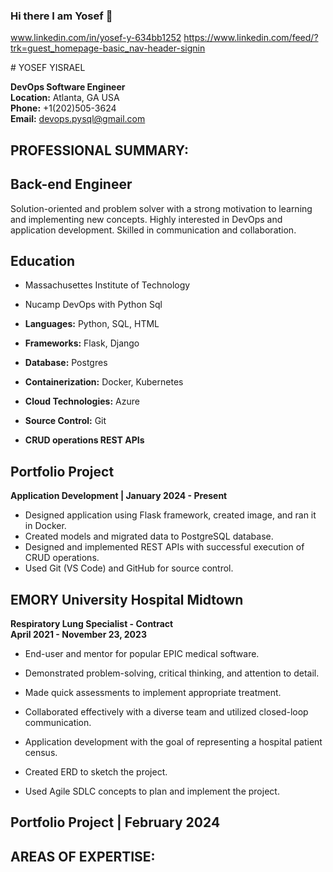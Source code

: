 ### Hi there I am Yosef 👋
www.linkedin.com/in/yosef-y-634bb1252
https://www.linkedin.com/feed/?trk=guest_homepage-basic_nav-header-signin
<!--
**devopsql/devopsql** is a ✨ _special_ ✨ repository because its `README.md` (this file) appears on your GitHub profile.

Here are some ideas to get you started:

- 🔭 I’m currently working on ...
- 🌱 I’m currently learning ...
- 👯 I’m looking to collaborate on ...
- 🤔 I’m looking for help with ...
- 💬 Ask me about ...
- 📫 How to reach me: ...
- 😄 Pronouns: ...
- ⚡ Fun fact: ...
-->
﻿﻿﻿# YOSEF YISRAEL

**DevOps Software Engineer**  
**Location:** Atlanta, GA USA  
**Phone:** +1(202)505-3624  
**Email:** devops.pysql@gmail.com  

## PROFESSIONAL SUMMARY:
## Back-end Engineer
Solution-oriented and problem solver with a strong motivation to learning and implementing new concepts. 
Highly interested in DevOps and application development. Skilled in communication and collaboration.

## Education
- Massachusettes Institute of Technology
- Nucamp DevOps with Python Sql

- **Languages:** Python, SQL, HTML
- **Frameworks:** Flask, Django
- **Database:** Postgres
- **Containerization:** Docker, Kubernetes
- **Cloud Technologies:** Azure
- **Source Control:** Git
- **CRUD operations REST APIs**

## Portfolio Project

**Application Development | January 2024 - Present**

- Designed application using Flask framework, created image, and ran it in Docker.
- Created models and migrated data to PostgreSQL database.
- Designed and implemented REST APIs with successful execution of CRUD operations.
- Used Git (VS Code) and GitHub for source control.

## EMORY University Hospital Midtown

**Respiratory Lung Specialist - Contract**  
**April 2021 - November 23, 2023**

- End-user and mentor for popular EPIC medical software.
- Demonstrated problem-solving, critical thinking, and attention to detail.
- Made quick assessments to implement appropriate treatment.
- Collaborated effectively with a diverse team and utilized closed-loop communication.



- Application development with the goal of representing a hospital patient census.
- Created ERD to sketch the project.
- Used Agile SDLC concepts to plan and implement the project.

## Portfolio Project | February 2024

## AREAS OF EXPERTISE:
